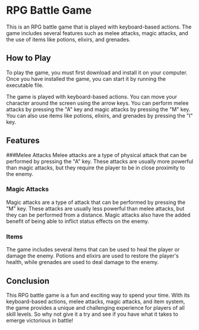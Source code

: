# RPG Battle Game
This is an RPG battle game that is played with keyboard-based actions. The game includes several features such as melee attacks, magic attacks, and the use of items like potions, elixirs, and grenades.

## How to Play
To play the game, you must first download and install it on your computer. Once you have installed the game, you can start it by running the executable file.

The game is played with keyboard-based actions. You can move your character around the screen using the arrow keys. You can perform melee attacks by pressing the "A" key and magic attacks by pressing the "M" key. You can also use items like potions, elixirs, and grenades by pressing the "I" key.

## Features
###Melee Attacks
Melee attacks are a type of physical attack that can be performed by pressing the "A" key. These attacks are usually more powerful than magic attacks, but they require the player to be in close proximity to the enemy.

### Magic Attacks
Magic attacks are a type of attack that can be performed by pressing the "M" key. These attacks are usually less powerful than melee attacks, but they can be performed from a distance. Magic attacks also have the added benefit of being able to inflict status effects on the enemy.

### Items
The game includes several items that can be used to heal the player or damage the enemy. Potions and elixirs are used to restore the player's health, while grenades are used to deal damage to the enemy.

## Conclusion
This RPG battle game is a fun and exciting way to spend your time. With its keyboard-based actions, melee attacks, magic attacks, and item system, the game provides a unique and challenging experience for players of all skill levels. So why not give it a try and see if you have what it takes to emerge victorious in battle!
